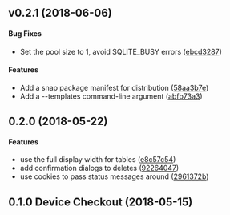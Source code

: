 <a name="v0.2.1"></a>
## v0.2.1 (2018-06-06)


#### Bug Fixes

*   Set the pool size to 1, avoid SQLITE_BUSY errors ([ebcd3287](https://github.com/tismith/device-checkout-rs/commit/ebcd3287ba13200c6015e39e22ab9e7c79ed7841))

#### Features

*   Add a snap package manifest for distribution ([58aa3b7e](https://github.com/tismith/device-checkout-rs/commit/58aa3b7e418c42d9e2e65ef751bbb19c9bc70103))
*   Add a --templates command-line argument ([abfb73a3](https://github.com/tismith/device-checkout-rs/commit/abfb73a32a7258f733542aef90e115ad2a38ff66))



<a name="0.2.0"></a>
## 0.2.0 (2018-05-22)


#### Features

*   use the full display width for tables ([e8c57c54](https://github.com/tismith/device-checkout-rs/commit/e8c57c54c7bb13ed540f782c955f9df77b16e7de))
*   add confirmation dialogs to deletes ([92264047](https://github.com/tismith/device-checkout-rs/commit/922640477e6367a3f5e7c3cae7c9fd339de96cea))
*   use cookies to pass status messages around ([2961372b](https://github.com/tismith/device-checkout-rs/commit/2961372b54b503d38060ceeb0e0eb4fea9f3556d))



<a name="0.1.0"></a>
## 0.1.0 Device Checkout (2018-05-15)




